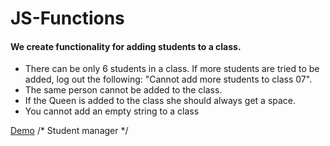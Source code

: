 # JS-Functions

#### We create functionality for adding students to a class.

* There can be only 6 students in a class. If more students are tried to be added, log out the following: "Cannot add more students to class 07".
* The same person cannot be added to the class.
* If the Queen is added to the class she should always get a space.
* You cannot add an empty string to a class

[Demo](https://htmlpreview.github.io/?https://github.com/benhmaid/JS-Functions/blob/master/Queen-class/index.html "Queen class") /* Student manager */

